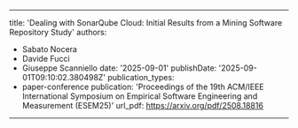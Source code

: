 
---
title: 'Dealing with SonarQube Cloud: Initial Results from a Mining Software Repository Study'
authors:
- Sabato Nocera
- Davide Fucci
- Giuseppe Scanniello
date: '2025-09-01'
publishDate: '2025-09-01T09:10:02.380498Z'
publication_types:
- paper-conference 
publication: 'Proceedings of the 19th ACM/IEEE International Symposium on Empirical Software Engineering and Measurement (ESEM25)'
url_pdf: https://arxiv.org/pdf/2508.18816
---
